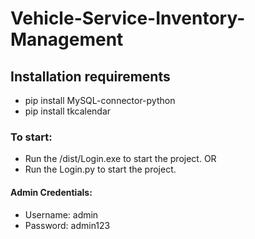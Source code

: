 # Vehicle-Service-Inventory-Management

## Installation requirements
 - pip install MySQL-connector-python
 - pip install tkcalendar

### To start:
 - Run the /dist/Login.exe to start the project.
   OR
 - Run the Login.py to start the project.

#### Admin Credentials:
 - Username: admin
 - Password: admin123
